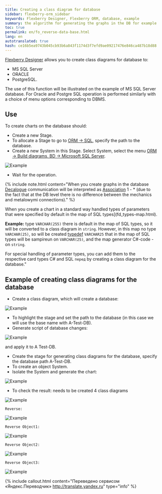 ```yaml
---
title: Creating a class diagram for database
sidebar: flexberry-orm_sidebar
keywords: Flexberry Designer, Flexberry ORM, database, example
summary: the algorithm for generating the graphs in the DB for example
toc: true
permalink: en/fo_reverse-data-base.html
lang: en
autotranslated: true
hash: ce16b5ea9743b045cb93b6a843f1174d3f7efd9ae09217476e846ca487b18d88
---
```


[Flexberry Designer](fd_flexberry-designer.html) allows you to create class diagrams for database to:

* MS SQL Server
* ORACLE
* PostgreSQL.

The use of this function will be illustrated on the example of MS SQL Server database. For Oracle and Postgre SQL operation is performed similarly with a choice of menu options corresponding to DBMS.

## Use

To create charts on the database should:

* Create a new Stage.
* To allocate a Stage to go to [ORM -> SQL](fd_configure-ms-sql-generator.html), specify the path to the database.
* Create a new System in this Stage.
Select System, select the menu [ORM -> Build diagrams, BD -> Microsoft SQL Server](fo_orm-case-plugin.html).

![Example](/images/pages/products/flexberry-orm/module-flexberry-designer/reengineering-plugin.png)

* Wait for the operation.

{% include note.html content="When you create graphs in the database [Decalogue](fo_detail-associations-properties.html) communication will be interpreted as [Association](fd_master-association.html) 1 - * (due to the fact that at the DB level there is no difference between the mechanics and metalowymi connections)." %}

When you create a chart in a standard way handled types of parameters that were specified by default in the map of SQL types](fd_types-map.html).

__Example:__ type `VARCHAR(255)` there is default in the map of SQL types, so it will be converted to a class diagram in `string`. However, in this map no type `VARCHAR(25)`, so will be created [typedef](fd_typedef.html) `VARCHAR25` that in the map of SQL types will be sampireun on `VARCHAR(25)`, and the map generator C#-code - on `string`.

For special handling of parameter types, you can add them to the respective card types C# and SQL `перед` by creating a class diagram for the database."

## Example of creating class diagrams for the database

* Create a class diagram, which will create a database:

![Example](/images/pages/products/flexberry-orm/module-flexberry-designer/reeng-step-7-0.png)

* To highlight the stage and set the path to the database (in this case we will use the base name with A-Test-DB).
* Generate script of database changes:

![Example](/images/pages/products/flexberry-orm/module-flexberry-designer/reeng-step-3.png)

and apply it to A Test-DB.

* Create the stage for generating class diagrams for the database, specify the database path A-Test-DB.
* To create an object System.
* Isolate the System and generate the chart:

![Example](/images/pages/products/flexberry-orm/module-flexberry-designer/reengineering-plugin.png)

* To check the result: needs to be created 4 class diagrams

![Example](/images/pages/products/flexberry-orm/module-flexberry-designer/reeng-step-7-1.png)

`Reverse:`

![Example](/images/pages/products/flexberry-orm/module-flexberry-designer/reeng-step-7-2.png)

`Reverse Object1:`

![Example](/images/pages/products/flexberry-orm/module-flexberry-designer/reeng-step-7-3.png)

`Reverse Object2:`

![Example](/images/pages/products/flexberry-orm/module-flexberry-designer/reeng-step-7-4.png)

`Reverse Object3:`

![Example](/images/pages/products/flexberry-orm/module-flexberry-designer/reeng-step-7-5.png)



{% include callout.html content="Переведено сервисом «Яндекс.Переводчик» <http://translate.yandex.ru>" type="info" %}